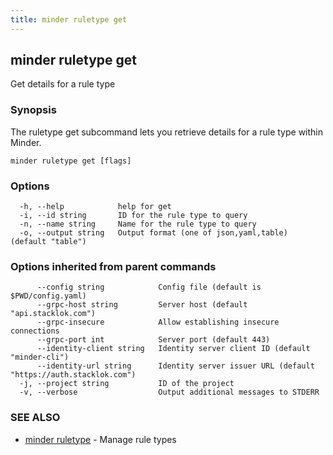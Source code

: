 ```yaml
---
title: minder ruletype get
---
```

## minder ruletype get

Get details for a rule type

### Synopsis

The ruletype get subcommand lets you retrieve details for a rule type within Minder.

```
minder ruletype get [flags]
```

### Options

```
  -h, --help            help for get
  -i, --id string       ID for the rule type to query
  -n, --name string     Name for the rule type to query
  -o, --output string   Output format (one of json,yaml,table) (default "table")
```

### Options inherited from parent commands

```
      --config string            Config file (default is $PWD/config.yaml)
      --grpc-host string         Server host (default "api.stacklok.com")
      --grpc-insecure            Allow establishing insecure connections
      --grpc-port int            Server port (default 443)
      --identity-client string   Identity server client ID (default "minder-cli")
      --identity-url string      Identity server issuer URL (default "https://auth.stacklok.com")
  -j, --project string           ID of the project
  -v, --verbose                  Output additional messages to STDERR
```

### SEE ALSO

* [minder ruletype](minder_ruletype.md)	 - Manage rule types

